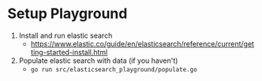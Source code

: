 # Setup Playground

1. Install and run elastic search
    - https://www.elastic.co/guide/en/elasticsearch/reference/current/getting-started-install.html
1. Populate elastic search with data (if you haven't)
    - `go run src/elasticsearch_playground/populate.go`
